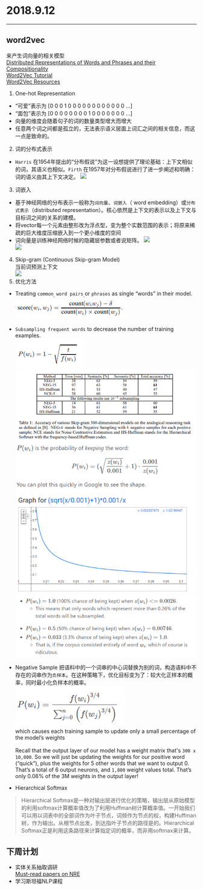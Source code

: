 ﻿# 2018.9.12
---
## word2vec
来产生词向量的相关模型<br>
[Distributed Representations of Words and Phrases and their Compositionality](https://arxiv.org/pdf/1310.4546.pdf)<br>
[Word2Vec Tutorial](http://mccormickml.com/2016/04/19/word2vec-tutorial-the-skip-gram-model/)<br>
[Word2Vec Resources](http://mccormickml.com/2016/04/27/word2vec-resources/)<br>

1. One-hot Representation<br>
* “可爱”表示为 [0 0 0 1 0 0 0 0 0 0 0 0 0 0 0 0 ...] 
* “面包”表示为 [0 0 0 0 0 0 0 0 1 0 0 0 0 0 0 0 ...]
* 向量的维度会随着句子的词的数量类型增大而增大
* 任意两个词之间都是孤立的，无法表示语义层面上词汇之间的相关信息，而这一点是致命的。
2. 词的分布式表示
* `Harris` 在1954年提出的“分布假说”为这一设想提供了理论基础：上下文相似的词，其语义也相似。`Firth` 在1957年对分布假说进行了进一步阐述和明确：词的语义由其上下文决定。
![](http://attachbak.dataguru.cn/attachments/portal/201805/03/131555uwstwas4a6tkwzl8.jpg)
3. 词嵌入
* 基于神经网络的分布表示一般称为`词向量`、`词嵌入`（ word embedding）或`分布式表示`（distributed representation）。核心依然是上下文的表示以及上下文与目标词之间的关系的建模。
* 将vector每一个元素由整形改为浮点型，变为整个实数范围的表示；将原来稀疏的巨大维度压缩嵌入到一个更小维度的空间
* 词向量是训练神经网络时候的隐藏层参数或者说矩阵。
![](http://attachbak.dataguru.cn/attachments/portal/201805/03/131556ohn99d9onh2np93k.jpg)<br>
![](http://mccormickml.com/assets/word2vec/matrix_mult_w_one_hot.png)
4. Skip-gram (Continuous Skip-gram Model)<br>
当前词预测上下文<br>
![](http://attachbak.dataguru.cn/attachments/portal/201805/03/131556rqqoke9o4ujzufjq.jpg)
5. 优化方法<br>
* Treating `common word pairs` or `phrases` as single “words” in their model.<br>
![](https://github.com/qiuxingfa/picture_/blob/master/2018.9.12/75e019f1b267bb4472b14646f2be512.png)
* `Subsampling frequent words` to decrease the number of training examples.<br>
![](https://github.com/qiuxingfa/picture_/blob/master/2018.9.12/bfde864b66e81146ebc712b0a5e573a.png)<br>
![](https://github.com/qiuxingfa/picture_/blob/master/2018.9.12/17e7ae7a9e05e4888c5db79d01f0557.png)<br>
![](https://github.com/qiuxingfa/picture_/blob/master/2018.9.12/12a6ddabfab42c4ed8fb2b23482fe6b.png)<br>
![](https://github.com/qiuxingfa/picture_/blob/master/2018.9.12/48fa21c69323c6dde966ce5e4c8bf19.png)<br>
* Negative Sample
把语料中的一个词串的中心词替换为别的词，构造语料中不存在的词串作为`负样本`。在这种策略下，优化目标变为了：较大化正样本的概率，同时最小化负样本的概率。<br>
![](https://github.com/qiuxingfa/picture_/blob/master/2018.9.12/1f417de699cc55846cf6cf80cf78660.png)<br>
which causes each training sample to update only a small percentage of the model’s weights<br><br>
Recall that the output layer of our model has a weight matrix that's `300 x 10,000`. So we will just be updating the weights for our positive word (“quick”), plus the weights for 5 other words that we want to output 0. That’s a total of 6 output neurons, and `1,800` weight values total. That’s only 0.06% of the 3M weights in the output layer!<br>

* Hierarchical Softmax
>Hierarchical Softmax是一种对输出层进行优化的策略，输出层从原始模型的利用softmax计算概率值改为了利用Huffman树计算概率值。一开始我们可以用以词表中的全部词作为叶子节点，词频作为节点的权，构建Huffman树，作为输出。从根节点出发，到达指叶子节点的路径是的。Hierarchical Softmax正是利用这条路径来计算指定词的概率，而非用softmax来计算。

## 下周计划

* 实体关系抽取调研<br>
[Must-read papers on NRE](https://github.com/thunlp/NREPapers)
* 学习斯坦福NLP课程
        
        




